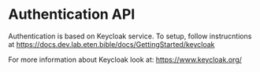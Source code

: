 # Authentication API
Authentication is based on Keycloak service. 
To setup, follow instrucntions at  https://docs.dev.lab.eten.bible/docs/GettingStarted/keycloak

For more information about Keycloak look at: https://www.keycloak.org/
